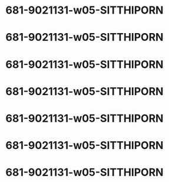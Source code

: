 # 681-9021131-w05-SITTHIPORN
# 681-9021131-w05-SITTHIPORN
# 681-9021131-w05-SITTHIPORN
# 681-9021131-w05-SITTHIPORN
# 681-9021131-w05-SITTHIPORN
# 681-9021131-w05-SITTHIPORN
# 681-9021131-w05-SITTHIPORN

